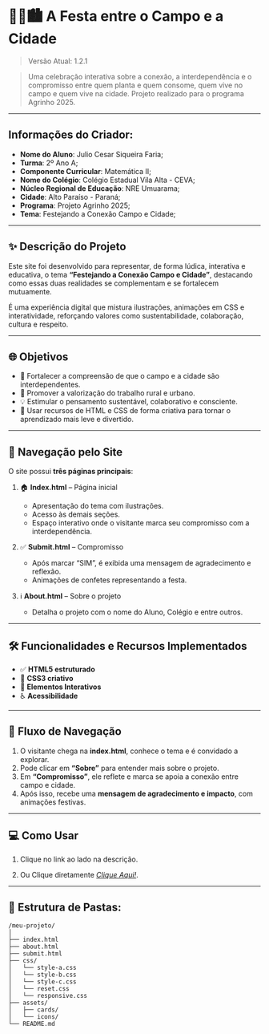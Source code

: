 
# 🎉🌾🏙️ A Festa entre o Campo e a Cidade
> Versão Atual: 1.2.1

> Uma celebração interativa sobre a conexão, a interdependência e o compromisso entre quem planta e quem consome, quem vive no campo e quem vive na cidade.
> Projeto realizado para o programa Agrinho 2025.

---

## Informações do Criador:

- **Nome do Aluno**: Julio Cesar Siqueira Faria;
- **Turma**: 2º Ano A;
- **Componente Curricular**: Matemática II;
- **Nome do Colégio**: Colégio Estadual Vila Alta - CEVA;
- **Núcleo Regional de Educação**: NRE Umuarama;
- **Cidade**: Alto Paraíso - Paraná;
- **Programa**: Projeto Agrinho 2025;
- **Tema**: Festejando a Conexão Campo e Cidade;

---

## ✨ Descrição do Projeto
Este site foi desenvolvido para representar, de forma lúdica, interativa e educativa, o tema **“Festejando a Conexão Campo e Cidade”**, destacando como essas duas realidades se complementam e se fortalecem mutuamente.

É uma experiência digital que mistura ilustrações, animações em CSS e interatividade, reforçando valores como sustentabilidade, colaboração, cultura e respeito.

---

## 🌐 Objetivos
- 🌾 Fortalecer a compreensão de que o campo e a cidade são interdependentes.
- 🎯 Promover a valorização do trabalho rural e urbano.
- 💡 Estimular o pensamento sustentável, colaborativo e consciente.
- 🎨 Usar recursos de HTML e CSS de forma criativa para tornar o aprendizado mais leve e divertido.

---

## 🔗 Navegação pelo Site

O site possui **três páginas principais**:

1. 🏠 **Index.html** – Página inicial
   - Apresentação do tema com ilustrações.
   - Acesso às demais seções.
   - Espaço interativo onde o visitante marca seu compromisso com a interdependência.

2. ✅ **Submit.html** – Compromisso
   - Após marcar “SIM”, é exibida uma mensagem de agradecimento e reflexão.
   - Animações de confetes representando a festa.

3. ℹ️ **About.html** – Sobre o projeto
   - Detalha o projeto com o nome do Aluno, Colégio e entre outros.

---

## 🛠️ Funcionalidades e Recursos Implementados

- ✅ **HTML5 estruturado**
- 🎨 **CSS3 criativo**
- 🎉 **Elementos Interativos**
- ♿ **Acessibilidade**

---

## 🔄 Fluxo de Navegação
1. O visitante chega na **index.html**, conhece o tema e é convidado a explorar.
2. Pode clicar em **“Sobre”** para entender mais sobre o projeto.
3. Em **“Compromisso”**, ele reflete e marca se apoia a conexão entre campo e cidade.
4. Após isso, recebe uma **mensagem de agradecimento e impacto**, com animações festivas.

---

## 💻 Como Usar
1. Clique no link ao lado na descrição.

2. Ou Clique diretamente *[Clique Aqui!](https://jcsfariabr.github.io/agrinho-2025-a-festa/)*.

---

## 📁 Estrutura de Pastas:
```
/meu-projeto/
│
├── index.html
├── about.html
├── submit.html
├── css/
│   └── style-a.css
│   └── style-b.css
│   └── style-c.css
│   └── reset.css
│   └── responsive.css
├── assets/
│   ├── cards/
│   └── icons/
└── README.md
```